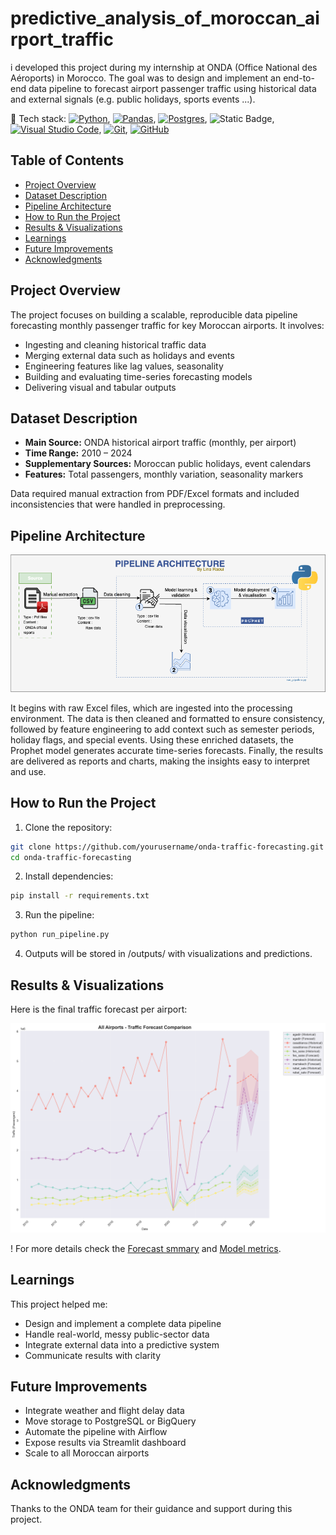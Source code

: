 # predictive_analysis_of_moroccan_airport_traffic

i developed this project during my internship at ONDA (Office National des Aéroports) in Morocco. The goal was to design and implement an end-to-end data pipeline to forecast airport passenger traffic using historical data and external signals (e.g. public holidays, sports events ...).

🔧 Tech stack: [![Python](https://img.shields.io/badge/Python-3776AB?logo=python&logoColor=fff)](#), [![Pandas](https://img.shields.io/badge/Pandas-150458?logo=pandas&logoColor=fff)](#), [![Postgres](https://img.shields.io/badge/Postgres-%23316192.svg?logo=postgresql&logoColor=white)](#), ![Static Badge](https://img.shields.io/badge/Jupyter-orange?logo=jupyter&logoColor=white),[![Visual Studio Code](https://custom-icon-badges.demolab.com/badge/Visual%20Studio%20Code-0078d7.svg?logo=vsc&logoColor=white)](#), [![Git](https://img.shields.io/badge/Git-F05032?logo=git&logoColor=fff)](#), [![GitHub](https://img.shields.io/badge/GitHub-%23121011.svg?logo=github&logoColor=white)](#)

## Table of Contents
- [Project Overview](#project-overview)
- [Dataset Description](#dataset-description)
- [Pipeline Architecture](#pipeline-architecture)
- [How to Run the Project](#how-to-run-the-project)
- [Results & Visualizations](#results--visualizations)
- [Learnings](#learnings)
- [Future Improvements](#future-improvements)
- [Acknowledgments](#acknowledgments)

## Project Overview

The project focuses on building a scalable, reproducible data pipeline forecasting monthly passenger traffic for key Moroccan airports. It involves:
- Ingesting and cleaning historical traffic data
- Merging external data such as holidays and events
- Engineering features like lag values, seasonality
- Building and evaluating time-series forecasting models
- Delivering visual and tabular outputs


## Dataset Description

- **Main Source:** ONDA historical airport traffic (monthly, per airport)
- **Time Range:** 2010 – 2024
- **Supplementary Sources:** Moroccan public holidays, event calendars
- **Features:** Total passengers, monthly variation, seasonality markers

Data required manual extraction from PDF/Excel formats and included inconsistencies that were handled in preprocessing.

## Pipeline Architecture
![Pipeline architecture](docs/pipeline_architecture.png)

It begins with raw Excel files, which are ingested into the processing environment. The data is then cleaned and formatted to ensure consistency, followed by feature engineering to add context such as semester periods, holiday flags, and special events. Using these enriched datasets, the Prophet model generates accurate time-series forecasts. Finally, the results are delivered as reports and charts, making the insights easy to interpret and use.

## How to Run the Project

1. Clone the repository:

```bash
git clone https://github.com/yourusername/onda-traffic-forecasting.git
cd onda-traffic-forecasting
```
2. Install dependencies:
 
```bash
pip install -r requirements.txt
```
3. Run the pipeline:
   
```bash
python run_pipeline.py
```
4. Outputs will be stored in /outputs/ with visualizations and predictions.


## Results & Visualizations

Here is the final traffic forecast per airport:

![Final Forecast](docs/outputs/final_forecast.png)

! For more details check the [Forecast smmary](/docs/outputs/forecast_summary.csv) and [Model metrics](docs/outputs/model_metrics.csv).

## Learnings

This project helped me:
- Design and implement a complete data pipeline
- Handle real-world, messy public-sector data
- Integrate external data into a predictive system
- Communicate results with clarity

## Future Improvements

- Integrate weather and flight delay data
- Move storage to PostgreSQL or BigQuery
- Automate the pipeline with Airflow
- Expose results via Streamlit dashboard
- Scale to all Moroccan airports

## Acknowledgments

Thanks to the ONDA team for their guidance and support during this project.
